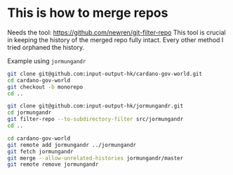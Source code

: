 # This is how to merge repos

Needs the tool: <https://github.com/newren/git-filter-repo>
This tool is crucial in keeping the history of the merged repo fully intact.
Every other method I tried orphaned the history.

Example using `jormungandr`

```sh
git clone git@github.com:input-output-hk/cardano-gov-world.git
cd cardano-gov-world
git checkout -b monorepo
cd ..

git clone git@github.com:input-output-hk/jormungandr.git
cd jormungandr
git filter-repo --to-subdirectory-filter src/jormungandr
cd ..

cd cardano-gov-world
git remote add jormungandr ../jormungandr
git fetch jormungandr
git merge --allow-unrelated-histories jormungandr/master
git remote remove jormungandr
```
